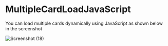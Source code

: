 # MultipleCardLoadJavaScript
You can load multiple cards dynamically using JavaScript as shown below in the screenshot


![Screenshot (18)](https://user-images.githubusercontent.com/99539310/166658291-1f0b64a5-a503-4a68-82d8-8674d449ca57.png)
